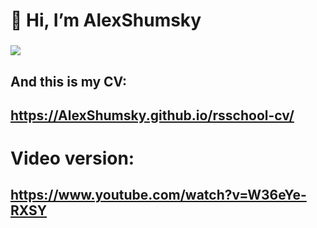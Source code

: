 # 👋 Hi, I’m AlexShumsky
### ![](https://www.codewars.com/users/AlexShumsky/badges/large)
## And this is my CV:
## https://AlexShumsky.github.io/rsschool-cv/
# Video version:
## https://www.youtube.com/watch?v=W36eYe-RXSY
